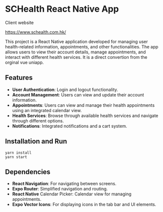 # SCHealth React Native App

Client website

https://www.schealth.com.hk/

This project is a React Native application developed for managing user health-related information, appointments, and other functionalities. The app allows users to view their account details, manage appointments, and interact with different health services. It is a direct convertion from the orginal vue uniapp. 

## Features

- **User Authentication**: Login and logout functionality.
- **Account Management**: Users can view and update their account information.
- **Appointments**: Users can view and manage their health appointments using an integrated calendar view.
- **Health Services**: Browse through available health services and navigate through different options.
- **Notifications**: Integrated notifications and a cart system.

## Installation and Run

```
yarn install
yarn start
```

## Dependencies
- **React Navigation**: For navigating between screens.
- **Expo Router**: Simplified navigation and routing.
- **React Native** Calendar Picker: Calendar view for managing appointments.
- **Expo Vector Icons**: For displaying icons in the tab bar and UI elements.



